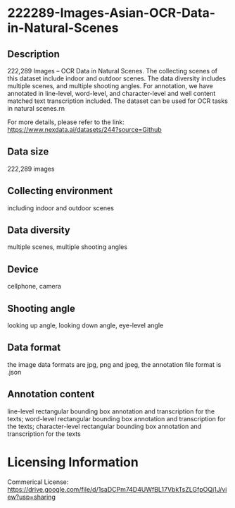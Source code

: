 # 222289-Images-Asian-OCR-Data-in-Natural-Scenes


## Description
222,289 Images – OCR Data in Natural Scenes. The collecting scenes of this dataset include indoor and outdoor scenes. The data diversity includes multiple scenes, and multiple shooting angles. For annotation, we have annotated in line-level, word-level, and character-level and well content matched text transcription included. The dataset can be used for OCR tasks in natural scenes.rn

For more details, please refer to the link: https://www.nexdata.ai/datasets/244?source=Github


## Data size
222,289 images

## Collecting environment
including indoor and outdoor scenes

## Data diversity
multiple scenes, multiple shooting angles

## Device
cellphone, camera

## Shooting angle
looking up angle, looking down angle, eye-level angle

## Data format
the image data formats are jpg, png and jpeg, the annotation file format is .json

## Annotation content
line-level rectangular bounding box annotation and transcription for the texts; word-level rectangular bounding box annotation and transcription for the texts; character-level rectangular bounding box annotation and transcription for the texts

# Licensing Information
Commerical License: https://drive.google.com/file/d/1saDCPm74D4UWfBL17VbkTsZLGfpOQj1J/view?usp=sharing
